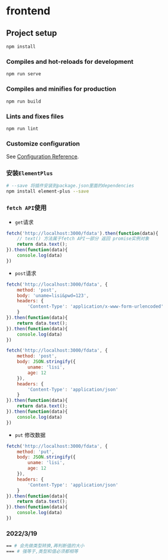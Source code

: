 # frontend

## Project setup
```
npm install
```

### Compiles and hot-reloads for development
```
npm run serve
```

### Compiles and minifies for production
```
npm run build
```

### Lints and fixes files
```
npm run lint
```

### Customize configuration
See [Configuration Reference](https://cli.vuejs.org/config/).

### 安装```ElementPlus```
```sh
# --save 将插件安装到package.json里面的dependencies
npm install element-plus --save
```
### ```fetch API```使用
* ```get```请求
```js
fetch('http://localhost:3000/fdata').then(function(data){
    // text() 方法属于fetch API一部分 返回 promise实例对象
    return data.text();
}).then(function(data){
    console.log(data)
})
```
* ```post```请求
```js
fetch('http://localhost:3000/fdata', {
    method: 'post',
    body: 'uname=lisi&pwd=123',
    headers: {
        'Content-Type': 'application/x-www-form-urlencoded'
    }
}).then(function(data){
    return data.text();
}).then(function(data){
    console.log(data)
})

fetch('http://localhost:3000/fdata', {
    method: 'post',
    body: JSON.stringify({
        uname: 'lisi',
        age: 12
    }),
    headers: {
        'Content-Type': 'application/json'
    }
}).then(function(data){
    return data.text();
}).then(function(data){
    console.log(data)
})
```
* ```put``` 修改数据
```js
fetch('http://localhost:3000/fdata', {
    method: 'put',
    body: JSON.stringify({
        uname: 'lisi',
        age: 12
    }),
    headers: {
        'Content-Type': 'application/json'
    }
}).then(function(data){
    return data.text();
}).then(function(data){
    console.log(data)
})
```
### 2022/3/19
```sh
== # 会先做类型转换,再判断值的大小
=== # 强等于,类型和值必须都相等
```
